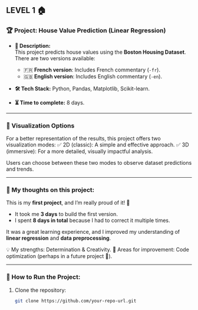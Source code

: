 ## LEVEL 1 🏠

### **🏆 Project: House Value Prediction (Linear Regression)**

- **📌 Description:**  
  This project predicts house values using the **Boston Housing Dataset**.  
  There are two versions available:  
  - 🇫🇷 **French version**: Includes French commentary (`-fr`).  
  - 🇬🇧 **English version**: Includes English commentary (`-en`).  

- **🛠 Tech Stack:** Python, Pandas, Matplotlib, Scikit-learn.  
- **⏳ Time to complete:** 8 days.  

---

### **🎨 Visualization Options**
For a better representation of the results, this project offers two visualization modes:
✅ 2D (classic): A simple and effective approach.
✅ 3D (immersive): For a more detailed, visually impactful analysis.

Users can choose between these two modes to observe dataset predictions and trends.

---

### **💭 My thoughts on this project:**  
This is my **first project**, and I’m really proud of it! 🎉  
- It took me **3 days** to build the first version.  
- I spent **8 days in total** because I had to correct it multiple times.  

It was a great learning experience, and I improved my understanding of **linear regression** and **data preprocessing**.

💡 My strengths: Determination & Creativity.
🚀 Areas for improvement: Code optimization (perhaps in a future project 👀).

---

### **🚀 How to Run the Project:**  
1. Clone the repository:  
   ```bash
   git clone https://github.com/your-repo-url.git

